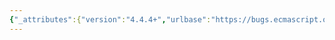 ```yaml
---
{"_attributes":{"version":"4.4.4+","urlbase":"https://bugs.ecmascript.org/","maintainer":"dherman@mozilla.com"},"bug":{"bug_id":3726,"creation_ts":"2015-02-02 18:56:00 -0800","short_desc":"Typo in 9.4.4.4 arguments.[[Set]]","delta_ts":"2015-02-12 12:17:42 -0800","product":"Draft for 6th Edition","component":"technical issue","version":"Rev 31: January 15, 2015 Draft","rep_platform":"All","op_sys":"All","bug_status":"RESOLVED","resolution":"FIXED","priority":"Normal","bug_severity":"enhancement","everconfirmed":true,"reporter":{"uid":"jorendorff","name":"Jason Orendorff"},"assigned_to":{"uid":"allen","name":"Allen Wirfs-Brock"},"long_desc":[{"commentid":12055,"comment_count":0,"who":{"uid":"jorendorff","name":"Jason Orendorff"},"bug_when":"2015-02-02 18:56:04 -0800","thetext":"Step 2 reads:\n\n> 2.  If SameValue(args, Receiver) is false, then\n>     a.  Let isMapped be undefined.\n\nI think the last word should be \"false\", not \"undefined\"."},{"commentid":12093,"comment_count":1,"who":{"uid":"allen","name":"Allen Wirfs-Brock"},"bug_when":"2015-02-04 09:10:27 -0800","thetext":"fixed in rev33 editor's draft"},{"commentid":12461,"comment_count":2,"who":{"uid":"allen","name":"Allen Wirfs-Brock"},"bug_when":"2015-02-12 12:17:42 -0800","thetext":"fixed in rev33"}]}}
---
```

